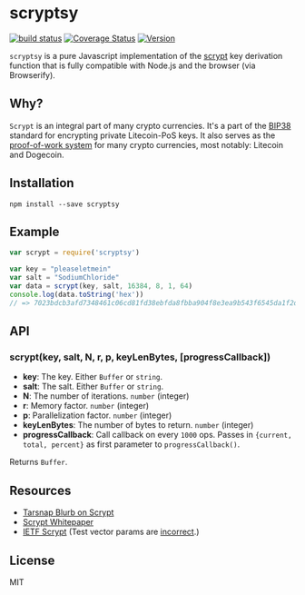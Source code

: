 scryptsy
========

[![build status](https://secure.travis-ci.org/cryptocoinjs/scryptsy.svg)](http://travis-ci.org/cryptocoinjs/scryptsy)
[![Coverage Status](https://img.shields.io/coveralls/cryptocoinjs/scryptsy.svg)](https://coveralls.io/r/cryptocoinjs/scryptsy)
[![Version](http://img.shields.io/npm/v/scryptsy.svg)](https://www.npmjs.org/package/scryptsy)

`scryptsy` is a pure Javascript implementation of the [scrypt][wiki] key derivation function that is fully compatible with Node.js and the browser (via Browserify).


Why?
----

`Scrypt` is an integral part of many crypto currencies. It's a part of the [BIP38](https://github.com/bitcoin/bips/blob/master/bip-0038.mediawiki) standard for encrypting private Litecoin-PoS keys. It also serves as the [proof-of-work system](http://en.wikipedia.org/wiki/Proof-of-work_system) for many crypto currencies, most notably: Litecoin and Dogecoin.



Installation
------------

    npm install --save scryptsy



Example
-------

```js
var scrypt = require('scryptsy')

var key = "pleaseletmein"
var salt = "SodiumChloride"
var data = scrypt(key, salt, 16384, 8, 1, 64)
console.log(data.toString('hex'))
// => 7023bdcb3afd7348461c06cd81fd38ebfda8fbba904f8e3ea9b543f6545da1f2d5432955613f0fcf62d49705242a9af9e61e85dc0d651e40dfcf017b45575887
```


API
---

### scrypt(key, salt, N, r, p, keyLenBytes, [progressCallback])

- **key**: The key. Either `Buffer` or `string`.
- **salt**: The salt. Either `Buffer` or `string`.
- **N**: The number of iterations. `number` (integer)
- **r**: Memory factor. `number` (integer)
- **p**: Parallelization factor. `number` (integer)
- **keyLenBytes**: The number of bytes to return. `number` (integer)
- **progressCallback**: Call callback on every `1000` ops. Passes in `{current, total, percent}` as first parameter to `progressCallback()`.

Returns `Buffer`.



Resources
---------
- [Tarsnap Blurb on Scrypt][tarsnap]
- [Scrypt Whitepaper](http://www.tarsnap.com/scrypt/scrypt.pdf)
- [IETF Scrypt](https://tools.ietf.org/html/draft-josefsson-scrypt-kdf-00) (Test vector params are [incorrect](https://twitter.com/dchest/status/247734446881640448).)


License
-------

MIT


[wiki]: http://en.wikipedia.org/wiki/Scrypt
[tarsnap]: http://www.tarsnap.com/scrypt.html
